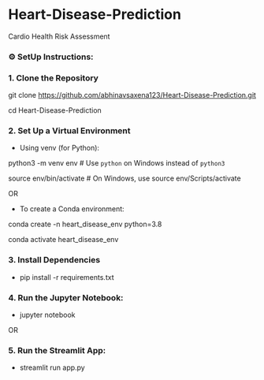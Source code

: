# Heart-Disease-Prediction
Cardio Health Risk Assessment


### ⚙️ SetUp Instructions:
### 1. Clone the Repository
git clone https://github.com/abhinavsaxena123/Heart-Disease-Prediction.git

cd Heart-Disease-Prediction

### 2. Set Up a Virtual Environment
* Using venv (for Python):

python3 -m venv env                        # Use `python` on Windows instead of `python3`

source env/bin/activate                    # On Windows, use source env/Scripts/activate

OR
* To create a Conda environment:

conda create -n heart_disease_env python=3.8

conda activate heart_disease_env

### 3. Install Dependencies
* pip install -r requirements.txt

### 4. Run the Jupyter Notebook:
* jupyter notebook

OR 

### 5. Run the Streamlit App:
* streamlit run app.py


